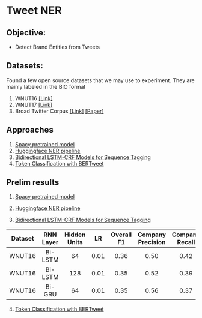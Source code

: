 # Tweet NER

## Objective:
- Detect Brand Entities from Tweets

## Datasets:
Found a few open source datasets that we may use to experiment. They are mainly labeled in the BIO format
1. WNUT16 [[Link]](https://noisy-text.github.io/2016/ner-shared-task.html)
2. WNUT17 [[Link]](http://noisy-text.github.io/2017/files/wnut17train.conll)
3. Broad Twitter Corpus [[Link]](https://github.com/GateNLP/broad_twitter_corpus) [[Paper]](https://www.aclweb.org/anthology/C16-1111.pdf)
    
## Approaches
1. [Spacy pretrained model](https://spacy.io/usage/spacy-101#annotations-ner)
2. [Huggingface NER pipeline](https://huggingface.co/transformers/task_summary.html#named-entity-recognition)
3. [Bidirectional LSTM-CRF Models for Sequence Tagging](https://arxiv.org/pdf/1508.01991.pdf)
4. [Token Classification with BERTweet](https://arxiv.org/pdf/2005.10200.pdf)

## Prelim results
1. [Spacy pretrained model](https://spacy.io/usage/spacy-101#annotations-ner)

2. [Huggingface NER pipeline](https://huggingface.co/transformers/task_summary.html#named-entity-recognition)

3. [Bidirectional LSTM-CRF Models for Sequence Tagging](https://arxiv.org/pdf/1508.01991.pdf)

| Dataset | RNN Layer | Hidden Units |  LR  | Overall F1 | Company Precision | Company Recall | Company F1 |
|---------|:---------:|:------------:|:----:|:----------:|:-----------------:|:--------------:|:----------:|
| WNUT16  |  Bi-LSTM  |      64      | 0.01 |    0.36    |        0.50       |      0.42      |    0.45    |
| WNUT16  |  Bi-LSTM  |      128     | 0.01 |    0.35    |        0.52       |      0.39      |    0.45    |
| WNUT16  |   Bi-GRU  |      64      | 0.01 |    0.35    |        0.56       |      0.37      |    0.45    |

4. [Token Classification with BERTweet](https://arxiv.org/pdf/2005.10200.pdf)